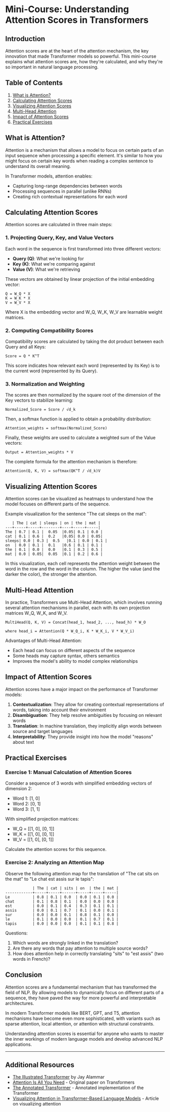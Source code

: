# Mini-Course: Understanding Attention Scores in Transformers

## Introduction

Attention scores are at the heart of the attention mechanism, the key innovation that made Transformer models so powerful. This mini-course explains what attention scores are, how they're calculated, and why they're so important in natural language processing.

## Table of Contents

1. [What is Attention?](#what-is-attention)
2. [Calculating Attention Scores](#calculating-attention-scores)
3. [Visualizing Attention Scores](#visualizing-attention-scores)
4. [Multi-Head Attention](#multi-head-attention)
5. [Impact of Attention Scores](#impact-of-attention-scores)
6. [Practical Exercises](#practical-exercises)

## What is Attention?

Attention is a mechanism that allows a model to focus on certain parts of an input sequence when processing a specific element. It's similar to how you might focus on certain key words when reading a complex sentence to understand its overall meaning.

In Transformer models, attention enables:
- Capturing long-range dependencies between words
- Processing sequences in parallel (unlike RNNs)
- Creating rich contextual representations for each word

## Calculating Attention Scores

Attention scores are calculated in three main steps:

### 1. Projecting Query, Key, and Value Vectors

Each word in the sequence is first transformed into three different vectors:
- **Query (Q)**: What we're looking for
- **Key (K)**: What we're comparing against
- **Value (V)**: What we're retrieving

These vectors are obtained by linear projection of the initial embedding vector:

```
Q = W_Q * X
K = W_K * X
V = W_V * X
```

Where X is the embedding vector and W_Q, W_K, W_V are learnable weight matrices.

### 2. Computing Compatibility Scores

Compatibility scores are calculated by taking the dot product between each Query and all Keys:

```
Score = Q * K^T
```

This score indicates how relevant each word (represented by its Key) is to the current word (represented by its Query).

### 3. Normalization and Weighting

The scores are then normalized by the square root of the dimension of the Key vectors to stabilize learning:

```
Normalized_Score = Score / √d_k
```

Then, a softmax function is applied to obtain a probability distribution:

```
Attention_weights = softmax(Normalized_Score)
```

Finally, these weights are used to calculate a weighted sum of the Value vectors:

```
Output = Attention_weights * V
```

The complete formula for the attention mechanism is therefore:

```
Attention(Q, K, V) = softmax(QK^T / √d_k)V
```

## Visualizing Attention Scores

Attention scores can be visualized as heatmaps to understand how the model focuses on different parts of the sequence.

Example visualization for the sentence "The cat sleeps on the mat":

```
   | The | cat | sleeps | on | the | mat |
---+-----+-----+--------+----+-----+-----|
The | 0.7 | 0.1 |  0.05  |0.05| 0.1 | 0.0 |
cat | 0.1 | 0.6 |  0.2   |0.05| 0.0 | 0.05|
sleeps| 0.0 | 0.3 |  0.5   |0.1 | 0.0 | 0.1 |
on  | 0.0 | 0.1 |  0.1   |0.6 | 0.1 | 0.1 |
the | 0.1 | 0.0 |  0.0   |0.1 | 0.3 | 0.5 |
mat | 0.0 | 0.05|  0.05  |0.1 | 0.2 | 0.6 |
```

In this visualization, each cell represents the attention weight between the word in the row and the word in the column. The higher the value (and the darker the color), the stronger the attention.

## Multi-Head Attention

In practice, Transformers use Multi-Head Attention, which involves running several attention mechanisms in parallel, each with its own projection matrices W_Q, W_K, and W_V.

```
MultiHead(Q, K, V) = Concat(head_1, head_2, ..., head_h) * W_O

where head_i = Attention(Q * W_Q_i, K * W_K_i, V * W_V_i)
```

Advantages of Multi-Head Attention:
- Each head can focus on different aspects of the sequence
- Some heads may capture syntax, others semantics
- Improves the model's ability to model complex relationships

## Impact of Attention Scores

Attention scores have a major impact on the performance of Transformer models:

1. **Contextualization**: They allow for creating contextual representations of words, taking into account their environment
2. **Disambiguation**: They help resolve ambiguities by focusing on relevant words
3. **Translation**: In machine translation, they implicitly align words between source and target languages
4. **Interpretability**: They provide insight into how the model "reasons" about text

## Practical Exercises

### Exercise 1: Manual Calculation of Attention Scores

Consider a sequence of 3 words with simplified embedding vectors of dimension 2:
- Word 1: [1, 0]
- Word 2: [0, 1]
- Word 3: [1, 1]

With simplified projection matrices:
- W_Q = [[1, 0], [0, 1]]
- W_K = [[1, 0], [0, 1]]
- W_V = [[1, 0], [0, 1]]

Calculate the attention scores for this sequence.

### Exercise 2: Analyzing an Attention Map

Observe the following attention map for the translation of "The cat sits on the mat" to "Le chat est assis sur le tapis":

```
            | The | cat | sits | on  | the | mat |
------------+-----+-----+------+-----+-----+-----|
Le          | 0.8 | 0.1 | 0.0  | 0.0 | 0.1 | 0.0 |
chat        | 0.1 | 0.8 | 0.1  | 0.0 | 0.0 | 0.0 |
est         | 0.0 | 0.1 | 0.4  | 0.3 | 0.1 | 0.1 |
assis       | 0.0 | 0.1 | 0.7  | 0.1 | 0.0 | 0.1 |
sur         | 0.0 | 0.0 | 0.1  | 0.8 | 0.1 | 0.0 |
le          | 0.1 | 0.0 | 0.0  | 0.1 | 0.7 | 0.1 |
tapis       | 0.0 | 0.0 | 0.0  | 0.1 | 0.1 | 0.8 |
```

Questions:
1. Which words are strongly linked in the translation?
2. Are there any words that pay attention to multiple source words?
3. How does attention help in correctly translating "sits" to "est assis" (two words in French)?

## Conclusion

Attention scores are a fundamental mechanism that has transformed the field of NLP. By allowing models to dynamically focus on different parts of a sequence, they have paved the way for more powerful and interpretable architectures.

In modern Transformer models like BERT, GPT, and T5, attention mechanisms have become even more sophisticated, with variants such as sparse attention, local attention, or attention with structural constraints.

Understanding attention scores is essential for anyone who wants to master the inner workings of modern language models and develop advanced NLP applications.

---

## Additional Resources

- [The Illustrated Transformer](http://jalammar.github.io/illustrated-transformer/) by Jay Alammar
- [Attention Is All You Need](https://arxiv.org/abs/1706.03762) - Original paper on Transformers
- [The Annotated Transformer](https://nlp.seas.harvard.edu/2018/04/03/attention.html) - Annotated implementation of the Transformer
- [Visualizing Attention in Transformer-Based Language Models](https://towardsdatascience.com/visualizing-attention-in-transformer-based-language-models-9a1d0c2c4c10) - Article on visualizing attention
